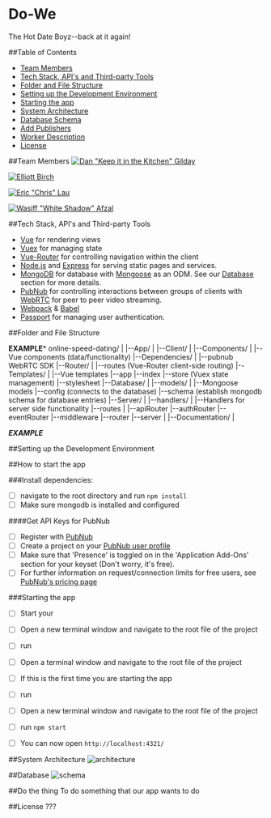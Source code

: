 # Do-We


The Hot Date Boyz--back at it again!

##Table of Contents
* [Team Members](#team-members)
* [Tech Stack, API's and Third-party Tools](#tech-stack-apis-and-third-party-tools)
* [Folder and File Structure](#folder-and-file-structure)
* [Setting up the Development Environment](#setting-up-the-development-environment)
* [Starting the app](#starting-the-app)
* [System Architecture](#system-architecture)
* [Database Schema](#database)
* [Add Publishers](#add-publishers)
* [Worker Description](#worker-description)
* [License](#license)

##Team Members
[![Dan "Keep it in the Kitchen" Gilday](photo)](http://github.com/gildilocks)

[![Elliott Birch](photo)](http://github.com/elliottabirch)

[![Eric "Chris" Lau](photo)](http://github.com/elau002)

[![Wasiff "White Shadow" Afzal](photo)](http://github.com/is0sceles)

##Tech Stack, API's and Third-party Tools
* [Vue](Documentation/VUE.md) for rendering views
* [Vuex](Documentation/VUEX.md) for managing state
* [Vue-Router](Documentation/VUEROUTER.md) for controlling navigation within the client
* [Node.js](https://nodejs.org/en/) and [Express](http://expressjs.com/) for serving static pages and services. 
* [MongoDB](https://www.mongodb.com/) for database with [Mongoose](Documentation/MONGOOSE.md) as an ODM. See our [Database](#database) section for more details.
* [PubNub](Documentation/PUBNUB.md) for controlling interactions between groups of clients with [WebRTC](https://webrtc.org/) for peer to peer video streaming. 
* [Webpack](https://webpack.github.io/) & [Babel](https://babeljs.io/)
* [Passport](Documentation/PASSPORT.md) for managing user authentication.



##Folder and File Structure

****EXAMPLE*****
    online-speed-dating/
    |
    |--App/
        |
        |--Client/
            |
            |--Components/
                |
                |--Vue components (data/functionality)
            |--Dependencies/
                |
                |--pubnub WebRTC SDK
            |--Router/
                |
                |--routes (Vue-Router client-side routing)
            |--Templates/ 
                |
                |--Vue templates
            |--app
            |--index
            |--store (Vuex state management)
            |--stylesheet
        |--Database/
            |
            |--models/
                |
                |--Mongoose models
            |--config (connects to the database)
            |--schema (establish mongodb schema for database entries)
        |--Server/
            |
            |--handlers/
                |
                |--Handlers for server side functionality
            |--routes
                |
                |--apiRouter
                |--authRouter
                |--eventRouter
            |--middleware
            |--router
            |--server
    |
    |--Documentation/
    |
    
*******EXAMPLE*******

##Setting up the Development Environment

##How to start the app

###Install dependencies: 
- [ ] navigate to the root directory and run `npm install`
- [ ] Make sure mongodb is installed and configured

####Get API Keys for PubNub
- [ ] Register with [PubNub](https://www.pubnub.com/get-started/)
- [ ] Create a project on your [PubNub user profile](https://admin.pubnub.com/)
- [ ] Make sure that 'Presence' is toggled on in the 'Application Add-Ons' section for your keyset (Don't worry, it's free).
- [ ] For further information on request/connection limits for free users, see [PubNub's pricing page](https://www.pubnub.com/pricing/)

###Starting the app
- [ ] Start your 
- [ ] Open a new terminal window and navigate to the root file of the project
- [ ] run 
- [ ] Open a terminal window and navigate to the root file of the project
- [ ] If this is the first time you are starting the app 
- [ ] run 
- [ ] Open a new terminal window and navigate to the root file of the project
- [ ] run `npm start` 

- [ ] You can now open `http://localhost:4321/`

##System Architecture
![architecture](https://dl.dropboxusercontent.com/s/....)

##Database
![schema](https://dl.dropboxusercontent.com/....)

##Do the thing
To do something that our app wants to do

##License
???
